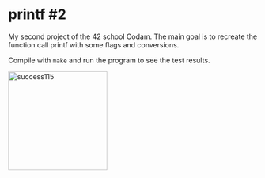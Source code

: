 # printf #2

My second project of the 42 school Codam. The main goal is to recreate the function call printf with some flags and conversions. 

Compile with ```make``` and run the program to see the test results.

<img width="200" alt="success115" src="https://user-images.githubusercontent.com/57190868/138829741-a7922b01-87fb-4f72-81eb-2f232d7cdcf4.png">
